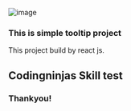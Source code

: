 ![image](https://user-images.githubusercontent.com/58915771/226100330-736c8e16-8e85-43be-8c05-d5344df11184.png)
 
### This is simple tooltip project
This project build by react js.

## Codingninjas Skill test

### Thankyou!
